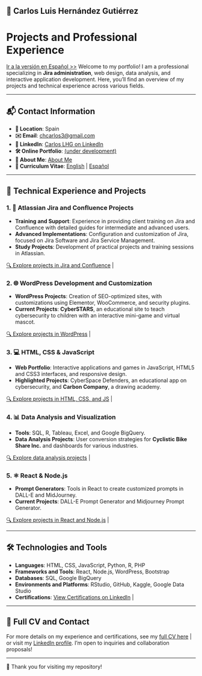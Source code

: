 ## 🚀 Carlos Luis Hernández Gutiérrez
# Projects and Professional Experience
[Ir a la versión en Español >>](./README-es.md)
Welcome to my portfolio! I am a professional specializing in **Jira administration**, web design, data analysis, and interactive application development. Here, you’ll find an overview of my projects and technical experience across various fields.

---

## 📬 Contact Information

- **📍 Location**: Spain
- **✉️ Email**: chcarlos3@gmail.com
- **🔗 LinkedIn**: [Carlos LHG on LinkedIn](https://www.linkedin.com/in/carloslhg)
- **🛠️ Online Portfolio**: [(under development)](#)
- **👤 About Me**: [About Me](./About)
- **👤 Curriculum Vitae**: [English](./About/CV/README.md) |  [Español](./About/CV/CV-es.md)

---

## 💼 Technical Experience and Projects

### 1. **📝 Atlassian Jira and Confluence Projects**
   - **Training and Support**: Experience in providing client training on Jira and Confluence with detailed guides for intermediate and advanced users.
   - **Advanced Implementations**: Configuration and customization of Jira, focused on Jira Software and Jira Service Management.
   - **Study Projects**: Development of practical projects and training sessions in Atlassian.

   [🔍 Explore projects in Jira and Confluence](./Atlassian) |

### 2. **🌐 WordPress Development and Customization**
   - **WordPress Projects**: Creation of SEO-optimized sites, with customizations using Elementor, WooCommerce, and security plugins.
   - **Current Projects**: **CyberSTARS**, an educational site to teach cybersecurity to children with an interactive mini-game and virtual mascot.

   [🔍 Explore projects in WordPress](./WordPress%20Development) |

### 3. **💻 HTML, CSS & JavaScript**
   - **Web Portfolio**: Interactive applications and games in JavaScript, HTML5 and CSS3 interfaces, and responsive design.
   - **Highlighted Projects**: CyberSpace Defenders, an educational app on cybersecurity, and **Carbon Company**, a drawing academy.

   [🔍 Explore projects in HTML, CSS, and JS](./HTML%20CSS%20&%20JS%20Projects) |

### 4. **📊 Data Analysis and Visualization**
   - **Tools**: SQL, R, Tableau, Excel, and Google BigQuery.
   - **Data Analysis Projects**: User conversion strategies for **Cyclistic Bike Share Inc.** and dashboards for various industries.

   [🔍 Explore data analysis projects](./Data%20Analysis%20Projects) |

### 5. **⚛️ React & Node.js**
   - **Prompt Generators**: Tools in React to create customized prompts in DALL-E and MidJourney.
   - **Current Projects**: DALL-E Prompt Generator and Midjourney Prompt Generator.

   [🔍 Explore projects in React and Node.js](./React%20&%20Node.js%20Projects) |

---

## 🛠️ Technologies and Tools

- **Languages**: HTML, CSS, JavaScript, Python, R, PHP
- **Frameworks and Tools**: React, Node.js, WordPress, Bootstrap
- **Databases**: SQL, Google BigQuery
- **Environments and Platforms**: RStudio, GitHub, Kaggle, Google Data Studio
- **Certifications**: [View Certifications on LinkedIn](https://www.linkedin.com/in/carloslhg) |

---

## 📄 Full CV and Contact

For more details on my experience and certifications, see my [full CV here](./About/CV/) | or visit my [LinkedIn profile](https://www.linkedin.com/in/carloslhg). I’m open to inquiries and collaboration proposals!

---

🙏 Thank you for visiting my repository!
